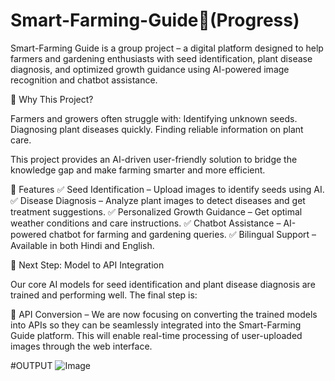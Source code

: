 # Smart-Farming-Guide🌱(Progress)
Smart-Farming Guide is a group project – a digital platform designed to help farmers and gardening enthusiasts with seed identification, plant disease diagnosis, and optimized growth guidance using AI-powered image recognition and chatbot assistance.


🌾 Why This Project?

Farmers and growers often struggle with:
Identifying unknown seeds.
Diagnosing plant diseases quickly.
Finding reliable information on plant care.

This project provides an AI-driven user-friendly solution to bridge the knowledge gap and make farming smarter and more efficient.

🚀 Features
✅ Seed Identification – Upload images to identify seeds using AI.
✅ Disease Diagnosis – Analyze plant images to detect diseases and get treatment suggestions.
✅ Personalized Growth Guidance – Get optimal weather conditions and care instructions.
✅ Chatbot Assistance – AI-powered chatbot for farming and gardening queries.
✅ Bilingual Support – Available in both Hindi and English.


🧩 Next Step: Model to API Integration

Our core AI models for seed identification and plant disease diagnosis are trained and performing well.
The final step is:

🔗 API Conversion –
We are now focusing on converting the trained models into APIs so they can be seamlessly integrated into the Smart-Farming Guide platform. This will enable real-time processing of user-uploaded images through the web interface.


#OUTPUT
![Image](https://github.com/user-attachments/assets/3a77000c-e207-403b-aa6a-226c8b414235)
